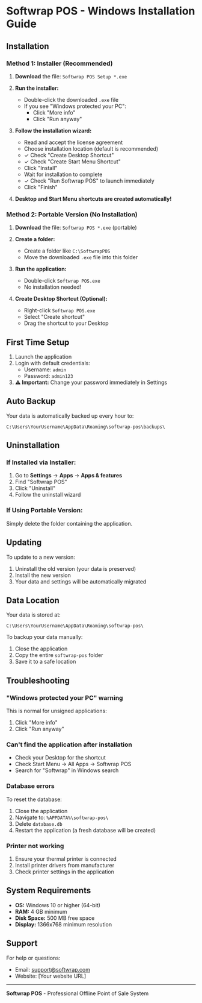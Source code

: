 # Softwrap POS - Windows Installation Guide

## Installation

### Method 1: Installer (Recommended)

1. **Download** the file: `Softwrap POS Setup *.exe`

2. **Run the installer:**
   - Double-click the downloaded `.exe` file
   - If you see "Windows protected your PC":
     - Click "More info"
     - Click "Run anyway"

3. **Follow the installation wizard:**
   - Read and accept the license agreement
   - Choose installation location (default is recommended)
   - ✓ Check "Create Desktop Shortcut"
   - ✓ Check "Create Start Menu Shortcut"
   - Click "Install"
   - Wait for installation to complete
   - ✓ Check "Run Softwrap POS" to launch immediately
   - Click "Finish"

4. **Desktop and Start Menu shortcuts are created automatically!**

### Method 2: Portable Version (No Installation)

1. **Download** the file: `Softwrap POS *.exe` (portable)

2. **Create a folder:**
   - Create a folder like `C:\SoftwrapPOS`
   - Move the downloaded `.exe` file into this folder

3. **Run the application:**
   - Double-click `Softwrap POS.exe`
   - No installation needed!

4. **Create Desktop Shortcut (Optional):**
   - Right-click `Softwrap POS.exe`
   - Select "Create shortcut"
   - Drag the shortcut to your Desktop

## First Time Setup

1. Launch the application
2. Login with default credentials:
   - Username: `admin`
   - Password: `admin123`
3. **⚠️ Important:** Change your password immediately in Settings

## Auto Backup

Your data is automatically backed up every hour to:
```
C:\Users\YourUsername\AppData\Roaming\softwrap-pos\backups\
```

## Uninstallation

### If Installed via Installer:
1. Go to **Settings** → **Apps** → **Apps & features**
2. Find "Softwrap POS"
3. Click "Uninstall"
4. Follow the uninstall wizard

### If Using Portable Version:
Simply delete the folder containing the application.

## Updating

To update to a new version:
1. Uninstall the old version (your data is preserved)
2. Install the new version
3. Your data and settings will be automatically migrated

## Data Location

Your data is stored at:
```
C:\Users\YourUsername\AppData\Roaming\softwrap-pos\
```

To backup your data manually:
1. Close the application
2. Copy the entire `softwrap-pos` folder
3. Save it to a safe location

## Troubleshooting

### "Windows protected your PC" warning
This is normal for unsigned applications:
1. Click "More info"
2. Click "Run anyway"

### Can't find the application after installation
- Check your Desktop for the shortcut
- Check Start Menu → All Apps → Softwrap POS
- Search for "Softwrap" in Windows search

### Database errors
To reset the database:
1. Close the application
2. Navigate to: `%APPDATA%\softwrap-pos\`
3. Delete `database.db`
4. Restart the application (a fresh database will be created)

### Printer not working
1. Ensure your thermal printer is connected
2. Install printer drivers from manufacturer
3. Check printer settings in the application

## System Requirements

- **OS:** Windows 10 or higher (64-bit)
- **RAM:** 4 GB minimum
- **Disk Space:** 500 MB free space
- **Display:** 1366x768 minimum resolution

## Support

For help or questions:
- Email: support@softwrap.com
- Website: [Your website URL]

---

**Softwrap POS** - Professional Offline Point of Sale System

